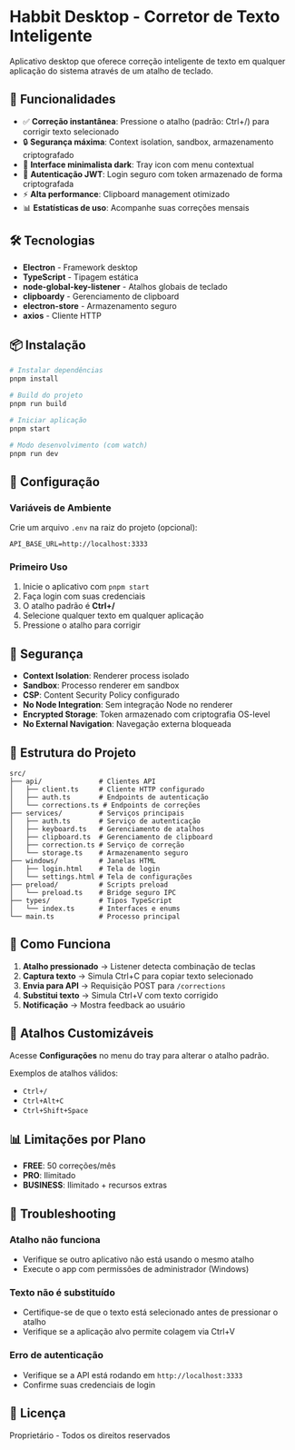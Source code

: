 # Habbit Desktop - Corretor de Texto Inteligente

Aplicativo desktop que oferece correção inteligente de texto em qualquer aplicação do sistema através de um atalho de teclado.

## 🚀 Funcionalidades

- ✅ **Correção instantânea**: Pressione o atalho (padrão: Ctrl+/) para corrigir texto selecionado
- 🔒 **Segurança máxima**: Context isolation, sandbox, armazenamento criptografado
- 🎨 **Interface minimalista dark**: Tray icon com menu contextual
- 🔑 **Autenticação JWT**: Login seguro com token armazenado de forma criptografada
- ⚡ **Alta performance**: Clipboard management otimizado
- 📊 **Estatísticas de uso**: Acompanhe suas correções mensais

## 🛠️ Tecnologias

- **Electron** - Framework desktop
- **TypeScript** - Tipagem estática
- **node-global-key-listener** - Atalhos globais de teclado
- **clipboardy** - Gerenciamento de clipboard
- **electron-store** - Armazenamento seguro
- **axios** - Cliente HTTP

## 📦 Instalação

```bash
# Instalar dependências
pnpm install

# Build do projeto
pnpm run build

# Iniciar aplicação
pnpm start

# Modo desenvolvimento (com watch)
pnpm run dev
```

## 🔧 Configuração

### Variáveis de Ambiente

Crie um arquivo `.env` na raiz do projeto (opcional):

```env
API_BASE_URL=http://localhost:3333
```

### Primeiro Uso

1. Inicie o aplicativo com `pnpm start`
2. Faça login com suas credenciais
3. O atalho padrão é **Ctrl+/**
4. Selecione qualquer texto em qualquer aplicação
5. Pressione o atalho para corrigir

## 🔐 Segurança

- **Context Isolation**: Renderer process isolado
- **Sandbox**: Processo renderer em sandbox
- **CSP**: Content Security Policy configurado
- **No Node Integration**: Sem integração Node no renderer
- **Encrypted Storage**: Token armazenado com criptografia OS-level
- **No External Navigation**: Navegação externa bloqueada

## 📁 Estrutura do Projeto

```
src/
├── api/              # Clientes API
│   ├── client.ts     # Cliente HTTP configurado
│   ├── auth.ts       # Endpoints de autenticação
│   └── corrections.ts # Endpoints de correções
├── services/         # Serviços principais
│   ├── auth.ts       # Serviço de autenticação
│   ├── keyboard.ts   # Gerenciamento de atalhos
│   ├── clipboard.ts  # Gerenciamento de clipboard
│   ├── correction.ts # Serviço de correção
│   └── storage.ts    # Armazenamento seguro
├── windows/          # Janelas HTML
│   ├── login.html    # Tela de login
│   └── settings.html # Tela de configurações
├── preload/          # Scripts preload
│   └── preload.ts    # Bridge seguro IPC
├── types/            # Tipos TypeScript
│   └── index.ts      # Interfaces e enums
└── main.ts           # Processo principal
```

## 🎯 Como Funciona

1. **Atalho pressionado** → Listener detecta combinação de teclas
2. **Captura texto** → Simula Ctrl+C para copiar texto selecionado
3. **Envia para API** → Requisição POST para `/corrections`
4. **Substitui texto** → Simula Ctrl+V com texto corrigido
5. **Notificação** → Mostra feedback ao usuário

## 🔑 Atalhos Customizáveis

Acesse **Configurações** no menu do tray para alterar o atalho padrão.

Exemplos de atalhos válidos:
- `Ctrl+/`
- `Ctrl+Alt+C`
- `Ctrl+Shift+Space`

## 📊 Limitações por Plano

- **FREE**: 50 correções/mês
- **PRO**: Ilimitado
- **BUSINESS**: Ilimitado + recursos extras

## 🐛 Troubleshooting

### Atalho não funciona
- Verifique se outro aplicativo não está usando o mesmo atalho
- Execute o app com permissões de administrador (Windows)

### Texto não é substituído
- Certifique-se de que o texto está selecionado antes de pressionar o atalho
- Verifique se a aplicação alvo permite colagem via Ctrl+V

### Erro de autenticação
- Verifique se a API está rodando em `http://localhost:3333`
- Confirme suas credenciais de login

## 📝 Licença

Proprietário - Todos os direitos reservados
